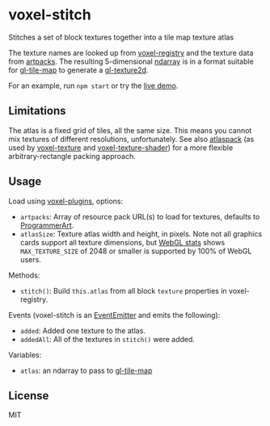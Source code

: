 # voxel-stitch

Stitches a set of block textures together into a tile map texture atlas

The texture names are looked up from [voxel-registry](https://github.com/deathcap/voxel-registry)
and the texture data from [artpacks](https://github.com/deathcap/artpacks). The resulting
5-dimensional [ndarray](https://github.com/mikolalysenko/ndarray) is in a format suitable for
[gl-tile-map](https://github.com/mikolalysenko/gl-tile-map) to generate a [gl-texture2d](https://github.com/gl-modules/gl-texture2d).

For an example, run `npm start` or try the [live demo](http://deathcap.github.io/voxel-stitch).

## Limitations

The atlas is a fixed grid of tiles, all the same size. This means you cannot mix
textures of different resolutions, unfortunately. See also
[atlaspack](https://github.com/shama/atlaspack) (as used by
[voxel-texture](https://github.com/shama/voxel-texture) and
[voxel-texture-shader](https://github.com/deathcap/voxel-texture-shader)) for
a more flexible arbitrary-rectangle packing approach.


## Usage
Load using [voxel-plugins](https://github.com/deathcap/voxel-plugins), options:

* `artpacks`: Array of resource pack URL(s) to load for textures, defaults to [ProgrammerArt](https://github.com/deathcap/ProgrammerArt).
* `atlasSize`: Texture atlas width and height, in pixels. Note not all graphics cards support
all texture dimensions, but [WebGL stats](http://webglstats.com/) shows `MAX_TEXTURE_SIZE` of 2048
or smaller is supported by 100% of WebGL users.

Methods:

* `stitch()`: Build `this.atlas` from all block `texture` properties in voxel-registry.

Events (voxel-stitch is an [EventEmitter](http://nodejs.org/api/events.html) and emits the following):

* `added`: Added one texture to the atlas.
* `addedAll`: All of the textures in `stitch()` were added.

Variables:

* `atlas`: an ndarray to pass to [gl-tile-map](https://github.com/mikolalysenko/gl-tile-map)

## License

MIT

